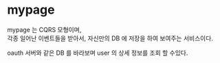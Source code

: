# mypage

mypage 는 CQRS 모형이며,  
각종 일어난 이벤트들을 받아서, 자신만의 DB 에 저장을 하여 보여주는 서비스이다.  

oauth 서버와 같은 DB 를 바라보며 user 의 상세 정보를 조회 할 수있다.  